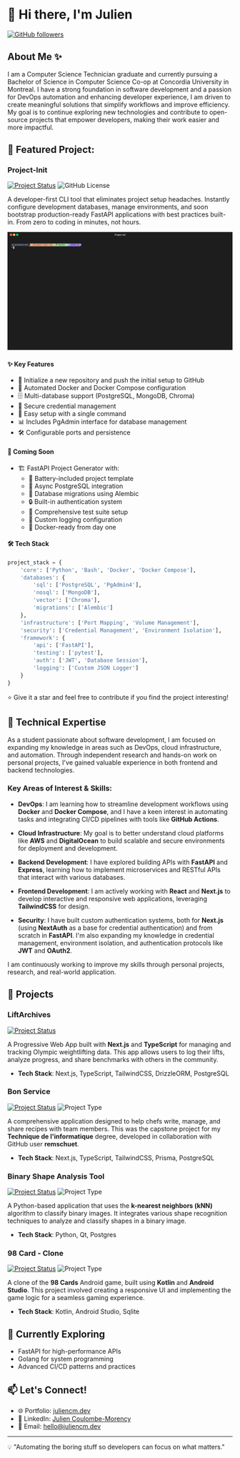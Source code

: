 # 👋 Hi there, I'm Julien

[![GitHub followers](https://img.shields.io/github/followers/juliencm-dev?label=Follow&style=social)](https://github.com/juliencm-dev)

## About Me ✨
I am a Computer Science Technician graduate and currently pursuing a Bachelor of Science in Computer Science Co-op at Concordia University in Montreal. I have a strong foundation in software development and a passion for DevOps automation and enhancing developer experience, I am driven to create meaningful solutions that simplify workflows and improve efficiency. My goal is to continue exploring new technologies and contribute to open-source projects that empower developers, making their work easier and more impactful.

## 🚀 Featured Project:
### Project-Init
[![Project Status](https://img.shields.io/badge/status-active-success.svg)](https://github.com/juliencm-dev/project-init-cli)
![GitHub License](https://img.shields.io/github/license/juliencm-dev/project-init-cli)

A developer-first CLI tool that eliminates project setup headaches. Instantly configure development databases, manage environments, and soon bootstrap production-ready FastAPI applications with best practices built-in. From zero to coding in minutes, not hours.

![Project Init CLI Demo](https://raw.githubusercontent.com/juliencm-dev/project-init-cli/main/docs/render1736008111347.gif)

#### ✨ Key Features

- 🚀 Initialize a new repository and push the initial setup to GitHub
- 🐳 Automated Docker and Docker Compose configuration
- 🗄️ Multi-database support (PostgreSQL, MongoDB, Chroma)
- 🔐 Secure credential management
- 🎯 Easy setup with a single command
- 📊 Includes PgAdmin interface for database management
- 🛠️ Configurable ports and persistence

#### 🚧 Coming Soon

- 🏗️ FastAPI Project Generator with:
  - 🔋 Battery-included project template
  - 🐘 Async PostgreSQL integration
  - 🔄 Database migrations using Alembic
  - 🔒 Built-in authentication system
  - 🧪 Comprehensive test suite setup
  - 📝 Custom logging configuration
  - 🐋 Docker-ready from day one

#### 🛠️ Tech Stack

```python
project_stack = {
    'core': ['Python', 'Bash', 'Docker', 'Docker Compose'],
    'databases': {
        'sql': ['PostgreSQL', 'PgAdmin4'],
        'nosql': ['MongoDB'],
        'vector': ['Chroma'],
        'migrations': ['Alembic']
    },
    'infrastructure': ['Port Mapping', 'Volume Management'],
    'security': ['Credential Management', 'Environment Isolation'],
    'framework': {
        'api': ['FastAPI'],
        'testing': ['pytest'],
        'auth': ['JWT', 'Database Session'],
        'logging': ['Custom JSON Logger']
    }
}
```

⭐ Give it a star and feel free to contribute if you find the project interesting!


## 💼 Technical Expertise

As a student passionate about software development, I am focused on expanding my knowledge in areas such as DevOps, cloud infrastructure, and automation. Through independent research and hands-on work on personal projects, I've gained valuable experience in both frontend and backend technologies.

### Key Areas of Interest & Skills:
- **DevOps**: I am learning how to streamline development workflows using **Docker** and **Docker Compose**, and I have a keen interest in automating tasks and integrating CI/CD pipelines with tools like **GitHub Actions**.
  
- **Cloud Infrastructure**: My goal is to better understand cloud platforms like **AWS** and **DigitalOcean** to build scalable and secure environments for deployment and development.

- **Backend Development**: I have explored building APIs with **FastAPI** and **Express**, learning how to implement microservices and RESTful APIs that interact with various databases.

- **Frontend Development**: I am actively working with **React** and **Next.js** to develop interactive and responsive web applications, leveraging **TailwindCSS** for design.

- **Security**: I have built custom authentication systems, both for **Next.js** (using **NextAuth** as a base for credential authentication) and from scratch in **FastAPI**. I'm also expanding my knowledge in credential management, environment isolation, and authentication protocols like **JWT** and **OAuth2**.

I am continuously working to improve my skills through personal projects, research, and real-world application.

## 🚀 Projects

### **LiftArchives**
[![Project Status](https://img.shields.io/badge/status-active-success.svg)](https://github.com/juliencm-dev/liftarchives)

A Progressive Web App built with **Next.js** and **TypeScript** for managing and tracking Olympic weightlifting data. This app allows users to log their lifts, analyze progress, and share benchmarks with others in the community.  
- **Tech Stack**: Next.js, TypeScript, TailwindCSS, DrizzleORM, PostgreSQL

### **Bon Service**  
[![Project Status](https://img.shields.io/badge/status-inactive-gray.svg)](https://github.com/juliencm-dev/BonService) ![Project Type](https://img.shields.io/badge/type-capstone-teal.svg)

A comprehensive application designed to help chefs write, manage, and share recipes with team members. This was the capstone project for my **Technique de l'informatique** degree, developed in collaboration with GitHub user **remschuet**.  
- **Tech Stack**: Next.js, TypeScript, TailwindCSS, Prisma, PostgreSQL  

### **Binary Shape Analysis Tool**
[![Project Status](https://img.shields.io/badge/status-completed-blue.svg)](https://github.com/juliencm-dev/BinaryShapeAnalysisTool) ![Project Type](https://img.shields.io/badge/type-school-teal.svg)

A Python-based application that uses the **k-nearest neighbors (kNN)** algorithm to classify binary images. It integrates various shape recognition techniques to analyze and classify shapes in a binary image.  
- **Tech Stack**: Python, Qt, Postgres  

### **98 Card - Clone**  
[![Project Status](https://img.shields.io/badge/status-completed-blue.svg)](https://github.com/juliencm-dev/98CardsKotlinClone) ![Project Type](https://img.shields.io/badge/type-school-teal.svg)

A clone of the **98 Cards** Android game, built using **Kotlin** and **Android Studio**. This project involved creating a responsive UI and implementing the game logic for a seamless gaming experience.  
- **Tech Stack**: Kotlin, Android Studio, Sqlite  


## 🌱 Currently Exploring

- FastAPI for high-performance APIs
- Golang for system programming
- Advanced CI/CD patterns and practices

## 📫 Let's Connect!

- 🌐 Portfolio: [juliencm.dev](https://juliencm.dev)
- 💼 LinkedIn: [Julien Coulombe-Morency](https://linkedin.com/in/juliencm-dev)
- 📧 Email: hello@juliencm.dev

---

💡 "Automating the boring stuff so developers can focus on what matters."
